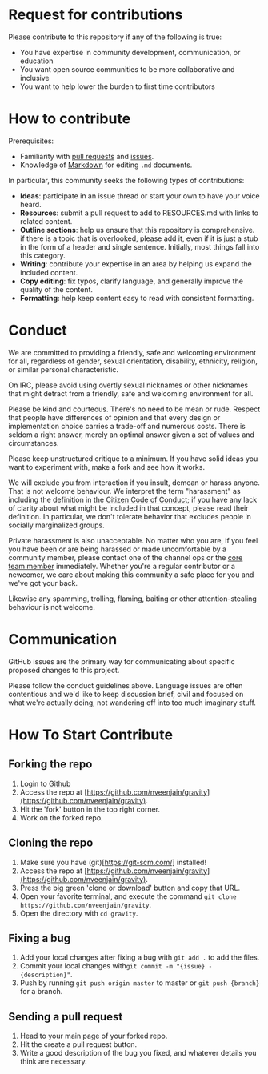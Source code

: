 # Request for contributions

Please contribute to this repository if any of the following is true:

- You have expertise in community development, communication, or education
- You want open source communities to be more collaborative and inclusive
- You want to help lower the burden to first time contributors

# How to contribute

Prerequisites:

- Familiarity with [pull requests](https://help.github.com/articles/using-pull-requests) and [issues](https://guides.github.com/features/issues/).
- Knowledge of [Markdown](https://help.github.com/articles/markdown-basics/) for editing `.md` documents.

In particular, this community seeks the following types of contributions:

- **Ideas**: participate in an issue thread or start your own to have your voice
  heard.
- **Resources**: submit a pull request to add to RESOURCES.md with links to related content.
- **Outline sections**: help us ensure that this repository is comprehensive. if
  there is a topic that is overlooked, please add it, even if it is just a stub
  in the form of a header and single sentence. Initially, most things fall into
  this category.
- **Writing**: contribute your expertise in an area by helping us expand the included
  content.
- **Copy editing**: fix typos, clarify language, and generally improve the quality
  of the content.
- **Formatting**: help keep content easy to read with consistent formatting.

# Conduct

We are committed to providing a friendly, safe and welcoming environment for
all, regardless of gender, sexual orientation, disability, ethnicity, religion,
or similar personal characteristic.

On IRC, please avoid using overtly sexual nicknames or other nicknames that
might detract from a friendly, safe and welcoming environment for all.

Please be kind and courteous. There's no need to be mean or rude.
Respect that people have differences of opinion and that every design or
implementation choice carries a trade-off and numerous costs. There is seldom
a right answer, merely an optimal answer given a set of values and
circumstances.

Please keep unstructured critique to a minimum. If you have solid ideas you
want to experiment with, make a fork and see how it works.

We will exclude you from interaction if you insult, demean or harass anyone.
That is not welcome behaviour. We interpret the term "harassment" as
including the definition in the
[Citizen Code of Conduct](http://citizencodeofconduct.org/);
if you have any lack of clarity about what might be included in that concept,
please read their definition. In particular, we don't tolerate behavior that
excludes people in socially marginalized groups.

Private harassment is also unacceptable. No matter who you are, if you feel
you have been or are being harassed or made uncomfortable by a community
member, please contact one of the channel ops or the [core team member](https://github.com/nveenjain)
immediately. Whether you're a regular contributor or a newcomer, we care about
making this community a safe place for you and we've got your back.

Likewise any spamming, trolling, flaming, baiting or other attention-stealing
behaviour is not welcome.

# Communication

GitHub issues are the primary way for communicating about specific proposed
changes to this project.

Please follow the conduct guidelines above. Language issues
are often contentious and we'd like to keep discussion brief, civil and focused
on what we're actually doing, not wandering off into too much imaginary stuff.

# How To Start Contribute

## Forking the repo

1. Login to [Github](https://github.com/login)
2. Access the repo at [https://github.com/nveenjain/gravity](https://github.com/nveenjain/gravity).
3. Hit the 'fork' button in the top right corner.
4. Work on the forked repo.

## Cloning the repo

1. Make sure you have (git)[https://git-scm.com/] installed!
2. Access the repo at [https://github.com/nveenjain/gravity](https://github.com/nveenjain/gravity).
3. Press the big green 'clone or download' button and copy that URL.
4. Open your favorite terminal, and execute the command `git clone https://github.com/nveenjain/gravity`.
5. Open the directory with `cd gravity`.

## Fixing a bug

1. Add your local changes after fixing a bug with `git add .` to add the files.
2. Commit your local changes with`git commit -m "{issue} - {description}"`.
3. Push by running `git push origin master` to master or `git push {branch}` for a branch.

## Sending a pull request

1. Head to your main page of your forked repo.
2. Hit the create a pull request button.
3. Write a good description of the bug you fixed, and whatever details you think are necessary.
